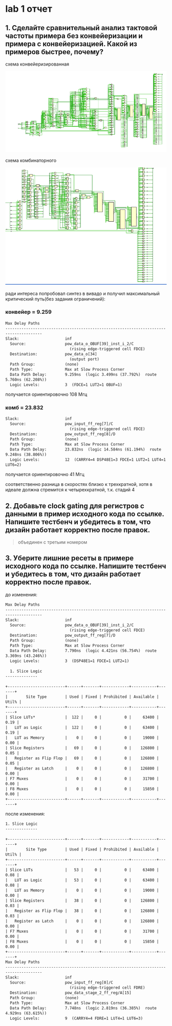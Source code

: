 # lab 1 отчет

## 1. Сделайте сравнительный анализ тактовой частоты примера без конвейеризации и примера с конвейеризацией. Какой из примеров быстрее, почему?

схема конвейеризированная

![](../pic/pipilined_pow.png)

схема комбинаторного

![](../pic/single_cicle_pow.png)


ради интереса попробовал синтез в вивадо и получил максимальный критический путь(без задания ограничений):

### конвейер = 9.259

```rpt
Max Delay Paths
--------------------------------------------------------------------------------------
Slack:                    inf
  Source:                 pow_data_o_OBUF[39]_inst_i_2/C
                            (rising edge-triggered cell FDCE)
  Destination:            pow_data_o[34]
                            (output port)
  Path Group:             (none)
  Path Type:              Max at Slow Process Corner
  Data Path Delay:        9.259ns  (logic 3.499ns (37.792%)  route 5.760ns (62.208%))
  Logic Levels:           3  (FDCE=1 LUT2=1 OBUF=1)
```

получается ориентировочно 108 Мгц

### комб = 23.832

```rpt
Slack:                    inf
  Source:                 pow_input_ff_reg[7]/C
                            (rising edge-triggered cell FDCE)
  Destination:            pow_output_ff_reg[8]/D
  Path Group:             (none)
  Path Type:              Max at Slow Process Corner
  Data Path Delay:        23.832ns  (logic 14.584ns (61.194%)  route 9.248ns (38.806%))
  Logic Levels:           12  (CARRY4=4 DSP48E1=3 FDCE=1 LUT2=1 LUT4=1 LUT6=2)
```
получается ориентировочно 41 Мгц

соответственно разница в скоростях близко к трехкратной, хотя в идеале должна стремится к четырехкратной, т.к. стадий 4

## 2. Добавьте clock gating для регистров с данными в пример исходного кода по ссылке. Напишите тестбенч и убедитесь в том, что дизайн работает корректно после правок.

>объединен с третьим номером

## 3. Уберите лишние ресеты в примере исходного кода по ссылке. Напишите тестбенч и убедитесь в том, что дизайн работает корректно после правок.

до изменения:


```rpt
Max Delay Paths
--------------------------------------------------------------------------------------
Slack:                    inf
  Source:                 pow_data_o_OBUF[39]_inst_i_2/C
                            (rising edge-triggered cell FDCE)
  Destination:            pow_output_ff_reg[7]/D
  Path Group:             (none)
  Path Type:              Max at Slow Process Corner
  Data Path Delay:        7.790ns  (logic 4.421ns (56.754%)  route 3.369ns (43.246%))
  Logic Levels:           3  (DSP48E1=1 FDCE=1 LUT2=1)

  1. Slice Logic
--------------

+-------------------------+------+-------+------------+-----------+-------+
|        Site Type        | Used | Fixed | Prohibited | Available | Util% |
+-------------------------+------+-------+------------+-----------+-------+
| Slice LUTs*             |  122 |     0 |          0 |     63400 |  0.19 |
|   LUT as Logic          |  122 |     0 |          0 |     63400 |  0.19 |
|   LUT as Memory         |    0 |     0 |          0 |     19000 |  0.00 |
| Slice Registers         |   69 |     0 |          0 |    126800 |  0.05 |
|   Register as Flip Flop |   69 |     0 |          0 |    126800 |  0.05 |
|   Register as Latch     |    0 |     0 |          0 |    126800 |  0.00 |
| F7 Muxes                |    0 |     0 |          0 |     31700 |  0.00 |
| F8 Muxes                |    0 |     0 |          0 |     15850 |  0.00 |
+-------------------------+------+-------+------------+-----------+-------+
```
после изменения:

```rpt
1. Slice Logic
--------------

+-------------------------+------+-------+------------+-----------+-------+
|        Site Type        | Used | Fixed | Prohibited | Available | Util% |
+-------------------------+------+-------+------------+-----------+-------+
| Slice LUTs              |   53 |     0 |          0 |     63400 |  0.08 |
|   LUT as Logic          |   53 |     0 |          0 |     63400 |  0.08 |
|   LUT as Memory         |    0 |     0 |          0 |     19000 |  0.00 |
| Slice Registers         |   38 |     0 |          0 |    126800 |  0.03 |
|   Register as Flip Flop |   38 |     0 |          0 |    126800 |  0.03 |
|   Register as Latch     |    0 |     0 |          0 |    126800 |  0.00 |
| F7 Muxes                |    0 |     0 |          0 |     31700 |  0.00 |
| F8 Muxes                |    0 |     0 |          0 |     15850 |  0.00 |
+-------------------------+------+-------+------------+-----------+-------+
Max Delay Paths
--------------------------------------------------------------------------------------
Slack:                    inf
  Source:                 pow_input_ff_reg[0]/C
                            (rising edge-triggered cell FDRE)
  Destination:            pow_data_stage_2_ff_reg/A[15]
  Path Group:             (none)
  Path Type:              Max at Slow Process Corner
  Data Path Delay:        7.748ns  (logic 2.819ns (36.385%)  route 4.929ns (63.615%))
  Logic Levels:           9  (CARRY4=4 FDRE=1 LUT4=1 LUT6=3)
```
